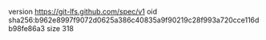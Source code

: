 version https://git-lfs.github.com/spec/v1
oid sha256:b962e8997f9072d0625a386c40835a9f90219c28f993a720cce116db98fe86a3
size 318
